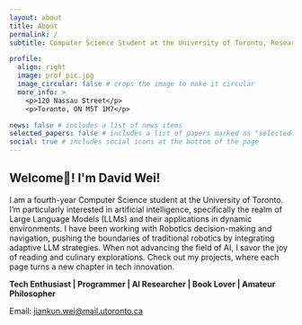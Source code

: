 ```yaml
---
layout: about
title: About
permalink: /
subtitle: Computer Science Student at the University of Toronto, Researcher at MEDCVR Lab, QA Engineer at Uken Games Inc.

profile:
  align: right
  image: prof_pic.jpg
  image_circular: false # crops the image to make it circular
  more_info: >
    <p>120 Nassau Street</p>
    <p>Toronto, ON M5T 1M7</p>

news: false # includes a list of news items
selected_papers: false # includes a list of papers marked as "selected={true}"
social: true # includes social icons at the bottom of the page
---
```


## Welcome👋! I'm David Wei! 
I am a fourth-year Computer Science student at the University of Toronto. I’m particularly interested in artificial intelligence, specifically the realm of Large Language Models (LLMs) and their applications in dynamic environments. I have been working with Robotics decision-making and navigation, pushing the boundaries of traditional robotics by integrating adaptive LLM strategies. When not advancing the field of AI, I savor the joy of reading and culinary explorations. Check out my projects, where each page turns a new chapter in tech innovation.

**Tech Enthusiast | Programmer | AI Researcher | Book Lover | Amateur Philosopher**


Email: jiankun.wei@mail.utoronto.ca
